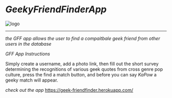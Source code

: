 # *_GeekyFriendFinderApp_*

![logo](https://seeklogo.com/images/H/hitchhikers-guide-to-the-galaxy-logo-DA00C9A22A-seeklogo.com.png)

____________________________________________________________________

*the GFF app allows the user to find a compaitbale geek friend from other users in the database*

_GFF App Instructions_

Simply create a username, add a photo link, then fill out the short survey determining the recognitions of various geek quotes from cross genre pop culture, press the find a match button, and before you can say *KaPow* a geeky match will appear.

*check out the app* https://geek-friendfinder.herokuapp.com/





